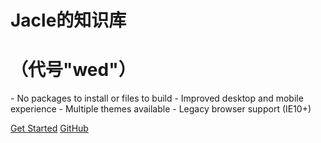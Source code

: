 # Jacle的知识库
# （代号"wed"）

<p align="left">
- No packages to install or files to build
- Improved desktop and mobile experience
- Multiple themes available
- Legacy browser support (IE10+)
</p>

[Get Started](#main)
[GitHub](https://github.com/jijiajia19)
